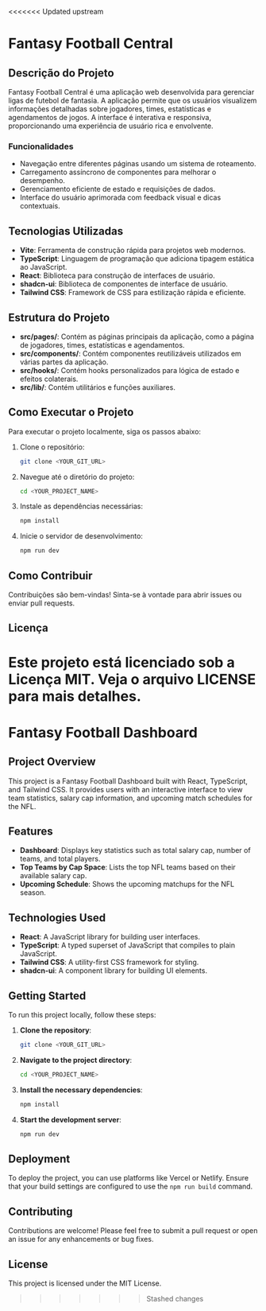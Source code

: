 <<<<<<< Updated upstream
# Fantasy Football Central

## Descrição do Projeto
Fantasy Football Central é uma aplicação web desenvolvida para gerenciar ligas de futebol de fantasia. A aplicação permite que os usuários visualizem informações detalhadas sobre jogadores, times, estatísticas e agendamentos de jogos. A interface é interativa e responsiva, proporcionando uma experiência de usuário rica e envolvente.

### Funcionalidades
- Navegação entre diferentes páginas usando um sistema de roteamento.
- Carregamento assíncrono de componentes para melhorar o desempenho.
- Gerenciamento eficiente de estado e requisições de dados.
- Interface do usuário aprimorada com feedback visual e dicas contextuais.

## Tecnologias Utilizadas
- **Vite**: Ferramenta de construção rápida para projetos web modernos.
- **TypeScript**: Linguagem de programação que adiciona tipagem estática ao JavaScript.
- **React**: Biblioteca para construção de interfaces de usuário.
- **shadcn-ui**: Biblioteca de componentes de interface de usuário.
- **Tailwind CSS**: Framework de CSS para estilização rápida e eficiente.

## Estrutura do Projeto
- **src/pages/**: Contém as páginas principais da aplicação, como a página de jogadores, times, estatísticas e agendamentos.
- **src/components/**: Contém componentes reutilizáveis utilizados em várias partes da aplicação.
- **src/hooks/**: Contém hooks personalizados para lógica de estado e efeitos colaterais.
- **src/lib/**: Contém utilitários e funções auxiliares.

## Como Executar o Projeto
Para executar o projeto localmente, siga os passos abaixo:

1. Clone o repositório:
   ```sh
   git clone <YOUR_GIT_URL>
   ```

2. Navegue até o diretório do projeto:
   ```sh
   cd <YOUR_PROJECT_NAME>
   ```

3. Instale as dependências necessárias:
   ```sh
   npm install
   ```

4. Inicie o servidor de desenvolvimento:
   ```sh
   npm run dev
   ```

## Como Contribuir
Contribuições são bem-vindas! Sinta-se à vontade para abrir issues ou enviar pull requests.

## Licença
Este projeto está licenciado sob a Licença MIT. Veja o arquivo LICENSE para mais detalhes.
=======
# Fantasy Football Dashboard

## Project Overview

This project is a Fantasy Football Dashboard built with React, TypeScript, and Tailwind CSS. It provides users with an interactive interface to view team statistics, salary cap information, and upcoming match schedules for the NFL.

## Features

- **Dashboard**: Displays key statistics such as total salary cap, number of teams, and total players.
- **Top Teams by Cap Space**: Lists the top NFL teams based on their available salary cap.
- **Upcoming Schedule**: Shows the upcoming matchups for the NFL season.

## Technologies Used

- **React**: A JavaScript library for building user interfaces.
- **TypeScript**: A typed superset of JavaScript that compiles to plain JavaScript.
- **Tailwind CSS**: A utility-first CSS framework for styling.
- **shadcn-ui**: A component library for building UI elements.

## Getting Started

To run this project locally, follow these steps:

1. **Clone the repository**:
   ```bash
   git clone <YOUR_GIT_URL>
   ```

2. **Navigate to the project directory**:
   ```bash
   cd <YOUR_PROJECT_NAME>
   ```

3. **Install the necessary dependencies**:
   ```bash
   npm install
   ```

4. **Start the development server**:
   ```bash
   npm run dev
   ```

## Deployment

To deploy the project, you can use platforms like Vercel or Netlify. Ensure that your build settings are configured to use the `npm run build` command.

## Contributing

Contributions are welcome! Please feel free to submit a pull request or open an issue for any enhancements or bug fixes.

## License

This project is licensed under the MIT License.
>>>>>>> Stashed changes
